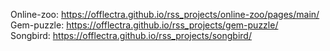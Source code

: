 
Online-zoo: https://offlectra.github.io/rss_projects/online-zoo/pages/main/  
Gem-puzzle: https://offlectra.github.io/rss_projects/gem-puzzle/  
Songbird: https://offlectra.github.io/rss_projects/songbird/  
